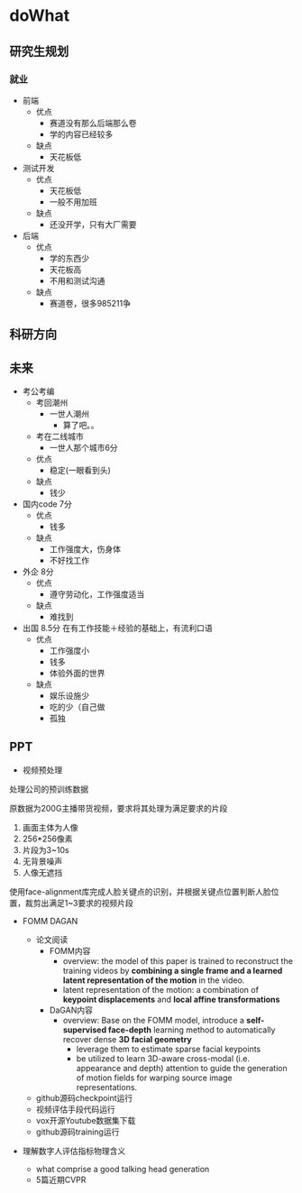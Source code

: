 # doWhat

## 研究生规划

### 就业

- 前端
  - 优点
    - 赛道没有那么后端那么卷
    - 学的内容已经较多
  - 缺点
    - 天花板低
- 测试开发
  - 优点
    - 天花板低
    - 一般不用加班
  - 缺点
    - 还没开学，只有大厂需要
- 后端
  - 优点
    - 学的东西少
    - 天花板高
    - 不用和测试沟通
  - 缺点
    - 赛道卷，很多985211争

## 科研方向

## 未来

- 考公考编
  - 考回潮州
    - 一世人潮州
      - 算了吧。。
  - 考在二线城市
    - 一世人那个城市6分
  - 优点
    - 稳定(一眼看到头)
  - 缺点
    - 钱少
- 国内code 7分
  - 优点
    - 钱多
  - 缺点
    - 工作强度大，伤身体
    - 不好找工作
- 外企 8分
  - 优点
    - 遵守劳动化，工作强度适当
  - 缺点
    - 难找到
- 出国 8.5分 在有工作技能＋经验的基础上，有流利口语
  - 优点
    - 工作强度小
    - 钱多
    - 体验外面的世界
  - 缺点
    - 娱乐设施少
    - 吃的少（自己做
    - 孤独

## PPT

- 视频预处理

处理公司的预训练数据

原数据为200G主播带货视频，要求将其处理为满足要求的片段

1. 画面主体为人像
2. 256*256像素
3. 片段为3~10s
4. 无背景噪声
5. 人像无遮挡

使用face-alignment库完成人脸关键点的识别，并根据关键点位置判断人脸位置，裁剪出满足1~3要求的视频片段

- FOMM DAGAN
  - 论文阅读
    - FOMM内容
      - overview: the model of this paper is trained to reconstruct the training videos by **combining a single frame and a learned latent representation of the motion** in the video.
      - latent representation of the motion: a combination of **keypoint displacements** and **local affine transformations**
    - DaGAN内容
      - overview: Base on the FOMM model, introduce a **self-supervised face-depth** learning method to automatically recover dense **3D facial geometry**
        - leverage them to estimate sparse facial keypoints
        - be utilized to learn 3D-aware cross-modal (i.e. appearance and depth) attention to guide the generation of motion fields for warping source image representations.
  - github源码checkpoint运行
  - 视频评估手段代码运行
  - vox开源Youtube数据集下载
  - github源码training运行

- 理解数字人评估指标物理含义
  - what comprise a good talking head generation
  - 5篇近期CVPR

